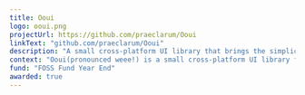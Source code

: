 ```yaml
---
title: Ooui
logo: ooui.png
projectUrl: https://github.com/praeclarum/Ooui
linkText: "github.com/praeclarum/Ooui"
description: "A small cross-platform UI library that brings the simplicity of native UI development to the web."
context: "Ooui(pronounced weee!) is a small cross-platform UI library for .NET that uses web technologies."
fund: "FOSS Fund Year End"
awarded: true
---
```

